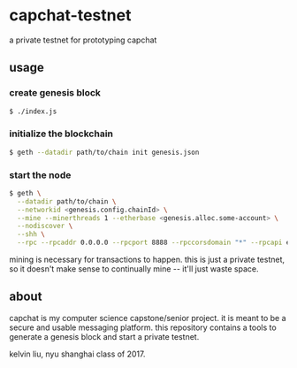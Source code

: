 # capchat-testnet
a private testnet for prototyping capchat

## usage
### create genesis block
```bash
$ ./index.js
```

### initialize the blockchain
```bash
$ geth --datadir path/to/chain init genesis.json
```

### start the node
```bash
$ geth \
  --datadir path/to/chain \
  --networkid <genesis.config.chainId> \
  --mine --minerthreads 1 --etherbase <genesis.alloc.some-account> \
  --nodiscover \
  --shh \
  --rpc --rpcaddr 0.0.0.0 --rpcport 8888 --rpccorsdomain "*" --rpcapi eth,web3,net,shh
```
mining is necessary for transactions to happen.
this is just a private testnet, so it doesn't make sense to continually mine -- it'll just waste space.

## about
capchat is my computer science capstone/senior project.
it is meant to be a secure and usable messaging platform.
this repository contains a tools to generate a genesis block and start a private testnet.

kelvin liu, nyu shanghai class of 2017.
